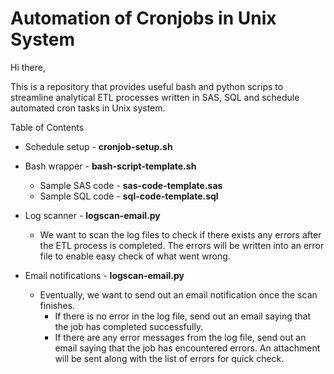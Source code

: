 # Automation of Cronjobs in Unix System

Hi there,

This is a repository that provides useful bash and python scrips to streamline analytical ETL processes written in SAS, SQL and schedule automated cron tasks in Unix system.

Table of Contents 
* Schedule setup - **cronjob-setup.sh**
* Bash wrapper - **bash-script-template.sh**
  - Sample SAS code - **sas-code-template.sas**
  - Sample SQL code - **sql-code-template.sql**
  
* Log scanner - **logscan-email.py**
  - We want to scan the log files to check if there exists any errors after the ETL process is completed. The errors will be written into an error file to enable easy check of what went wrong.

* Email notifications - **logscan-email.py**
  - Eventually, we want to send out an email notification once the scan finishes. 
    - If there is no error in the log file, send out an email saying that the job has completed successfully.
    - If there are any error messages from the log file, send out an email saying that the job has encountered errors. An attachment will be sent along with the list of errors for quick check.


